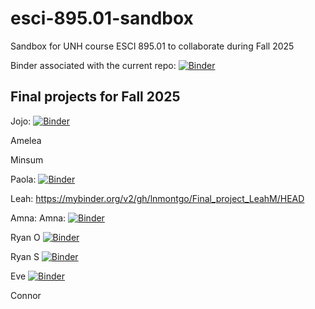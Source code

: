 # esci-895.01-sandbox
Sandbox for UNH course ESCI 895.01 to collaborate during Fall 2025

Binder associated with the current repo: 
[![Binder](https://mybinder.org/badge_logo.svg)](https://mybinder.org/v2/gh/alightbody/esci-895.01-sandbox/HEAD)

## Final projects for Fall 2025

Jojo: [![Binder](https://mybinder.org/badge_logo.svg)](https://mybinder.org/v2/gh/jojo-baldus/Hydro_data_hysteresis/HEAD)

Amelea 

Minsum 

Paola: [![Binder](https://mybinder.org/badge_logo.svg)](https://mybinder.org/v2/gh/paolamiramontes/Precipitaiton_Project/HEAD)

Leah: https://mybinder.org/v2/gh/lnmontgo/Final_project_LeahM/HEAD 

Amna: Amna: [![Binder](https://mybinder.org/badge_logo.svg)](https://mybinder.org/v2/gh/amnaomer1/LakeMead_ImperialDam_Omer/HEAD?labpath=LakeMead_ImperialDam.ipynb)


Ryan O [![Binder](https://mybinder.org/badge_logo.svg)](https://mybinder.org/v2/gh/ROmslaer/ROmslaer895/HEAD)

Ryan S [![Binder](https://mybinder.org/badge_logo.svg)](https://mybinder.org/v2/gh/ryansiegel44/ESCI_895_Final_Project_RyanS/HEAD)

Eve [![Binder](https://mybinder.org/badge_logo.svg)](https://mybinder.org/v2/gh/etipps/esci-project/HEAD)

Connor












